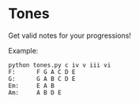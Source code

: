
# Tones

Get valid notes for your progressions!

Example:

```
python tones.py c iv v iii vi
F:      F G A C D E
G:      G A B C D E
Em:     E A B
Am:     A B D E
```
